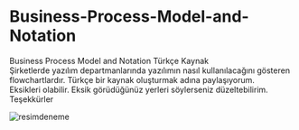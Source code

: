 # Business-Process-Model-and-Notation  
Business Process Model and Notation Türkçe Kaynak  
Şirketlerde yazılım departmanlarında yazılımın nasıl kullanılacağını gösteren flowchartlardır. Türkçe bir kaynak oluşturmak adına paylaşıyorum.  
Eksikleri olabilir. Eksik görüdüğünüz yerleri söylerseniz düzeltebilirim.  
Teşekkürler

![resimdeneme](http://ayusatelli.com/wp-content/uploads/2019/08/event.png)
